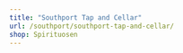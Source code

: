 ```yaml
---
title: "Southport Tap and Cellar"
url: /southport/southport-tap-and-cellar/
shop: Spirituosen
---
```

